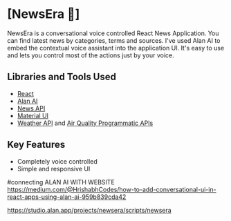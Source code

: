 # [NewsEra 📰]

NewsEra is a conversational voice controlled React News Application. You can find latest news by categories, terms and sources. I've used Alan AI to embed the contextual voice assistant into the application UI. It's easy to use and lets you control most of the actions just by your voice.

## Libraries and Tools Used

- [React](https://reactjs.org)
- [Alan AI](https://alan.app)
- [News API](https://newsapi.org)
- [Material UI](https://mui.com)
- [Weather API](https://www.weatherapi.com/) and [Air Quality Programmatic APIs](https://aqicn.org/api/)



## Key Features

- Completely voice controlled
- Simple and responsive UI

#connecting ALAN AI WITH WEBSITE
https://medium.com/@HrishabhCodes/how-to-add-conversational-ui-in-react-apps-using-alan-ai-959b839cda42


https://studio.alan.app/projects/newsera/scripts/newsera
